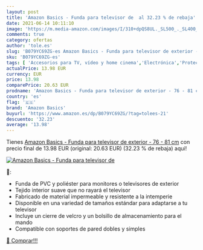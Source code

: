 ```yaml
---
layout: post
title: 'Amazon Basics - Funda para televisor de  al 32.23 % de rebaja'
date: 2021-06-14 10:11:10
image: 'https://m.media-amazon.com/images/I/310+dpQS8UL._SL500_._SL400_.jpg'
comments: true
category: ofertas
author: 'tole.es'
slug: 'B079YC69ZG-es Amazon Basics - Funda para televisor de exterior - 76 - 81 cm'
sku: 'B079YC69ZG-es'
tags: [ 'Accesorios para TV, vídeo y home cinema','Electrónica','Protectores de pantalla de TV','TV, vídeo y home cinema','amazon basics','televisor', ]
actualPrice: 13.98 EUR
currency: EUR
price: 13.98
comparePrice: 20.63 EUR
prodname: 'Amazon Basics - Funda para televisor de exterior - 76 - 81 cm'
country: 'es'
flag: '🇪🇸'
brand: 'Amazon Basics'
buyurl: 'https://www.amazon.es/dp/B079YC69ZG/?tag=tolees-21'
descuento: '32.23'
average: '13.98'
---
```


Tienes [Amazon Basics - Funda para televisor de exterior - 76 - 81 cm](https://www.amazon.es/dp/B079YC69ZG/?tag=tolees-21) con precio final de  13.98 EUR (original: 20.63 EUR) (32.23 %  de rebaja) aqui!

[![Amazon Basics - Funda para televisor de ](https://m.media-amazon.com/images/I/310+dpQS8UL._SL500_._SL400_.jpg)](https://www.amazon.es/dp/B079YC69ZG/?tag=tolees-21)

🔎:

- Funda de PVC y poliéster para monitores o televisores de exterior
- Tejido interior suave que no rayará el televisor
- Fabricado de material impermeable y resistente a la intemperie
- Disponible en una variedad de tamaños estándar para adaptarse a tu televisor
- Incluye un cierre de velcro y un bolsillo de almacenamiento para el mando
- Compatible con soportes de pared dobles y simples

[🛒 Comprar!!!](https://www.amazon.es/dp/B079YC69ZG/?tag=tolees-21)
